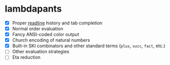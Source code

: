 # lambdapants

- [x] Proper [readline](http://tiswww.cwru.edu/php/chet/readline/rltop.html) history and tab completion
- [x] Normal order evaluation
- [x] Fancy ANSI-coded color output
- [x] Church encoding of natural numbers
- [x] Built-in SKI combinators and other standard terms (`plus`, `succ`, `fact`, etc.)
- [ ] Other evaluation strategies
- [ ] Eta reduction
